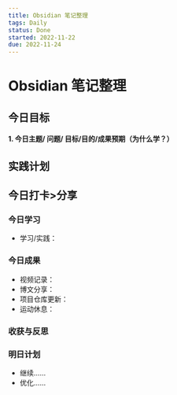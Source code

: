 ```yaml
---
title: Obsidian 笔记整理
tags: Daily
status: Done
started: 2022-11-22
due: 2022-11-24
---
```

# Obsidian 笔记整理
## 今日目标
#### 1. 今日主题/ 问题/ 目标/目的/成果预期（**为什么学**？）
## 实践计划
## 今日打卡>分享
### 今日学习
- 学习/实践：
### 今日成果
- 视频记录：
- 博文分享：
- 项目仓库更新：
- 运动休息：
### 收获与反思
### 明日计划
- 继续……
- 优化……
